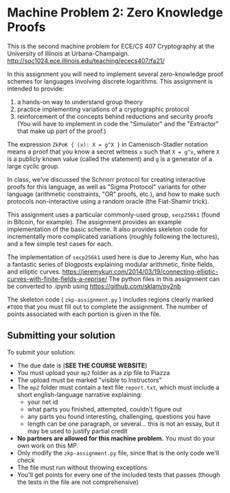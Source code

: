 Machine Problem 2: Zero Knowledge Proofs
========================================
This is the second machine problem for ECE/CS 407 Cryptography at the University of Illinois at Urbana-Champaign.
http://soc1024.ece.illinois.edu/teaching/ececs407/fa21/

In this assignment you will need to implement several zero-knowledge proof schemes for languages involving discrete logarithms. This assignment is intended to provide:
1. a hands-on way to understand group theory
2. practice implementing variations of a cryptographic protocol
3. reinforcement of the concepts behind reductions and security proofs
   (You will have to implement in code the "Simulator" and the "Extractor" that make up part of the proof.)

The expression `ZkPoK { (x): X = g^X }` in Camenisch-Stadler notation means a proof that you know a secret witness `x` such that `X = g^x`, where `X` is a publicly known value (called the statement) and `g` is a generator of a large cyclic group.

In class, we've discussed the Schnorr protocol for creating interactive proofs for this language, as well as "Sigma Protocol" variants for other language (arithmetic constraints, "OR" proofs, etc.), and how to make such protocols non-interactive using a random oracle (the Fiat-Shamir trick).

This assignment uses a particular commonly-used group, `secp256k1` (found in Bitcoin, for example).
The assignment provides an example implementation of the basic scheme.
It also provides skeleton code for incrementally more complicated variations (roughly following the lectures), and a few simple test cases for each.

The implementation of `secp256k1` used here is due to Jeremy Kun, who has a fantastic series of blogposts explaining modular arithmetic, finite fields, and elliptic curves.
https://jeremykun.com/2014/03/19/connecting-elliptic-curves-with-finite-fields-a-reprise/
The python files in this assignment can be converted to .ipynb using https://github.com/sklam/py2nb

The skeleton code ( `zkp-assignment.py` ) includes regions clearly marked `#TODO` that you must fill out to complete the assignment.
The number of points associated with each portion is given in the file. 

Submitting your solution
------------------------

To submit your solution:
- The due date is (**SEE THE COURSE WEBSITE**)
- You must upload your `mp2` folder as a zip file to Piazza
- The upload must be marked "visible to Instructors"
- The `mp2` folder must contain a text file `report.txt`, which must include a short english-language narrative explaining:
  - your net id
  - what parts you finished, attempted, couldn't figure out
  - any parts you found interesting, challenging, questions you have
  - length can be one paragraph, or several... this is not an essay, but it may be used to justify partial credit
- **No partners are allowed for this machine problem.** You must do your own work on this MP.
- Only modify the `zkp-assignment.py` file, since that is the only code we'll check
- The file must run without throwing exceptions
- You'll get points for every one of the included tests that passes (though the tests in the file are not comprehensive)
